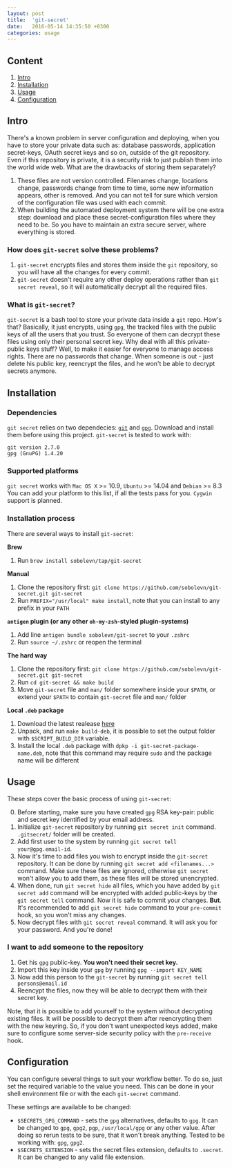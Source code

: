 ```yaml
---
layout: post
title:  'git-secret'
date:   2016-05-14 14:35:50 +0300
categories: usage
---
```

## Content

1. [Intro](#intro)
2. [Installation](#installation)
3. [Usage](#usage)
4. [Configuration](#configuration)

## Intro

There's a known problem in server configuration and deploying, when you have to store your private data such as: database passwords, application secret-keys, OAuth secret keys and so on, outside of the git repository. Even if this repository is private, it is a security risk to just publish them into the world wide web. What are the drawbacks of storing them separately?

1. These files are not version controlled. Filenames change, locations change, passwords change from time to time, some new information appears, other is removed. And you can not tell for sure which version of the configuration file was used with each commit.
2. When building the automated deployment system there will be one extra step: download and place these secret-configuration files where they need to be. So you have to maintain an extra secure server, where everything is stored.

### How does `git-secret` solve these problems?

1. `git-secret` encrypts files and stores them inside the `git` repository, so you will have all the changes for every commit.
2. `git-secret` doesn't require any other deploy operations rather than `git secret reveal`, so it will automatically decrypt all the required files.

### What is `git-secret`?

`git-secret` is a bash tool to store your private data inside a `git` repo. How's that? Basically, it just encrypts, using `gpg`, the tracked files with the public keys of all the users that you trust. So everyone of them can decrypt these files using only their personal secret key. Why deal with all this private-public keys stuff? Well, to make it easier for everyone to manage access rights. There are no passwords that change. When someone is out - just delete his public key, reencrypt the files, and he won't be able to decrypt secrets anymore.

## Installation

### Dependencies

`git secret` relies on two dependecies: [`git`][1] and [`gpg`][2]. Download and install them before using this project. `git-secret` is tested to work with:

    git version 2.7.0
    gpg (GnuPG) 1.4.20

### Supported platforms

`git secret` works with `Mac OS X` >= 10.9, `Ubuntu` >= 14.04 and `Debian` >= 8.3
You can add your platform to this list, if all the tests pass for you.
`Cygwin` support is planned.

### Installation process

There are several ways to install `git-secret`:

**Brew**

1. Run `brew install sobolevn/tap/git-secret`

**Manual**

1. Clone the repository first: `git clone https://github.com/sobolevn/git-secret.git git-secret`
2. Run `PREFIX="/usr/local" make install`, note that you can install to any prefix in your `PATH`

**`antigen` plugin (or any other `oh-my-zsh`-styled plugin-systems)**

1. Add line `antigen bundle sobolevn/git-secret` to your `.zshrc`
2. Run `source ~/.zshrc` or reopen the terminal

**The hard way**

1. Clone the repository first: `git clone https://github.com/sobolevn/git-secret.git git-secret`
2. Run `cd git-secret && make build`
3. Move `git-secret` file and `man/` folder somewhere inside your `$PATH`, or extend your `$PATH` to contain `git-secret` file and `man/` folder

**Local `.deb` package**

1. Download the latest realease [here](https://github.com/sobolevn/git-secret/releases)
2. Unpack, and run `make build-deb`, it is possible to set the output folder with `$SCRIPT_BUILD_DIR` variable.
3. Install the local `.deb` package with `dpkp -i git-secret-package-name.deb`, note that this command may require `sudo` and the package name will be different

## Usage
These steps cover the basic process of using `git-secret`:

0. Before starting, make sure you have created `gpg` RSA key-pair: public and secret key identified by your email address.
1. Initialize `git-secret` repository by running `git secret init` command. `.gitsecret/` folder will be created.
2. Add first user to the system by running `git secret tell your@gpg.email-id`.
3. Now it's time to add files you wish to encrypt inside the `git-secret` repository. It can be done by running `git secret add <filenames...>` command. Make sure these files are ignored, otherwise `git secret` won't allow you to add them, as these files will be stored unencrypted.
4. When done, run `git secret hide` all files, which you have added by `git secret add` command will be encrypted with added public-keys by the `git secret tell` command. Now it is safe to commit your changes. **But**. It's recommended to add `git secret hide` command to your `pre-commit` hook, so you won't miss any changes.
5. Now decrypt files with `git secret reveal` command. It will ask you for your password. And you're done!

### I want to add someone to the repository
1. Get his `gpg` public-key. **You won't need their secret key.**
2. Import this key inside your `gpg` by running `gpg --import KEY_NAME`
3. Now add this person to the `git-secret` by running `git secret tell persons@email.id`
4. Reencypt the files, now they will be able to decrypt them with their secret key.

Note, that it is possible to add yourself to the system without decrypting existing files. It will be possible to decrypt them after reencrypting them with the new keyring. So, if you don't want unexpected keys added, make sure to configure some server-side security policy with the `pre-receive` hook.

## Configuration
You can configure several things to suit your workflow better. To do so, just set the required variable to the value you need. This can be done in your shell environment file or with the each `git-secret` command.

These settings are available to be changed:

* `$SECRETS_GPG_COMMAND` - sets the `gpg` alternatives, defaults to `gpg`. It can be changed to `gpg`, `gpg2`, `pgp`, `/usr/local/gpg` or any other value. After doing so rerun tests to be sure, that it won't break anything. Tested to be working with: `gpg`, `gpg2`.
* `$SECRETS_EXTENSION` - sets the secret files extension, defaults to `.secret`. It can be changed to any valid file extension.

[1]: https://git-scm.com/
[2]: https://www.gnupg.org/
